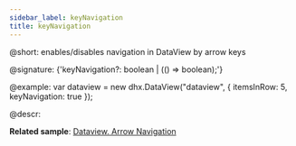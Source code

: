 ```yaml
---
sidebar_label: keyNavigation
title: keyNavigation
---          
```


@short: enables/disables navigation in DataView by arrow keys

@signature: {'keyNavigation?: boolean | (() => boolean);'}

@example: 
var dataview = new dhx.DataView("dataview", {
    itemsInRow: 5, 
    keyNavigation: true
});

@descr: 

**Related sample**: [Dataview. Arrow Navigation](https://snippet.dhtmlx.com/u7mgoly9)

[comment]: # (@related: dataview/configuration.md#arrow-keys-navigation)
